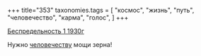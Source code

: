 +++
title="353"
taxonomies.tags = [
 "космос",
 "жизнь",
 "путь",
 "человечество",
 "карма",
 "голос",
]
+++

[Беспредельность 1 1930г](/agni/1930)

Нужно [человечеству](/tags/путь) мощи зерна!